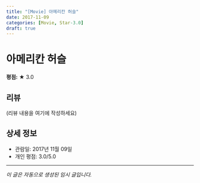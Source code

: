 ```yaml
---
title: "[Movie] 아메리칸 허슬"
date: 2017-11-09
categories: [Movie, Star-3.0]
draft: true
---
```


# 아메리칸 허슬

**평점:** ★ 3.0

## 리뷰

(리뷰 내용을 여기에 작성하세요)

## 상세 정보

- 관람일: 2017년 11월 09일
- 개인 평점: 3.0/5.0

---

*이 글은 자동으로 생성된 임시 글입니다.*
